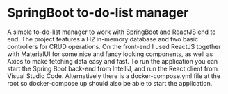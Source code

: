 # SpringBoot to-do-list manager
A simple to-do-list manager to work with SpringBoot and ReactJS end to end. The project features a H2 in-memory database and two basic controllers for CRUD operations. On the front-end I used ReactJS together with MaterialUI for some nice and fancy looking components, as well as Axios to make fetching data easy and fast. To run the application you can start the Spring Boot back-end from IntelliJ, and run the React client from Visual Studio Code. Alternatively there is a docker-compose.yml file at the root so docker-compose up should also be able to start the application.
